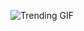 
<!-- GIF_SECTION -->
![Trending GIF](https://media1.giphy.com/media/v1.Y2lkPThiYjIxNzcydW5sZGxyd3NwdGw5d3hqODlkYW01enV3Nnl0MmcxeXhndHJxanpubyZlcD12MV9naWZzX3NlYXJjaCZjdD1n/RhSHgWa3ra1oi7ve9h/giphy.gif)
<!-- END_GIF_SECTION -->
